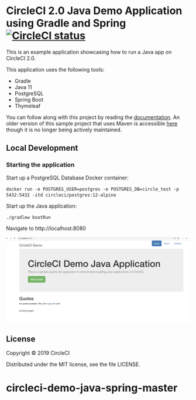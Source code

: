# CircleCI 2.0 Java Demo Application using Gradle and Spring [![CircleCI status](https://circleci.com/gh/CircleCI-Public/circleci-demo-java-spring.svg "CircleCI status")](https://circleci.com/gh/CircleCI-Public/circleci-demo-java-spring)

This is an example application showcasing how to run a Java app on CircleCI 2.0.

This application uses the following tools: 

* Gradle
* Java 11
* PostgreSQL
* Spring Boot
* Thymeleaf

You can follow along with this project by reading the [documentation](https://circleci.com/docs/2.0/language-java/).
An older version of this sample project that uses Maven is accessible [here](https://github.com/CircleCI-Public/circleci-demo-java-spring/tree/maven) though it is no longer being actively maintained.

## Local Development

### Starting the application

Start up a PostgreSQL Database Docker container:

```
docker run -e POSTGRES_USER=postgres -e POSTGRES_DB=circle_test -p 5432:5432 -itd circleci/postgres:12-alpine
```

Start up the Java application:

```
./gradlew bootRun
```

Navigate to http://localhost:8080

![Screenshot of index page](assets/index.png?raw=true "Screenshot of index page")

## License

Copyright © 2019 CircleCI

Distributed under the MIT license, see the file LICENSE.
# circleci-demo-java-spring-master
